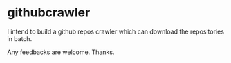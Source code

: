 githubcrawler
=============

I intend to build a github repos crawler which can download the repositories in batch. 

Any feedbacks are welcome. Thanks.
